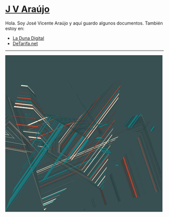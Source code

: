 # [J V Araújo](http://svcnt.github.io)

Hola. Soy José Vicente Araújo y aquí guardo algunos documentos. También estoy en:
- [La Duna Digital](http://dunadigital.com)
- [DeTarifa.net](http://detarifa.net)

----

![](img/01.jpg)
